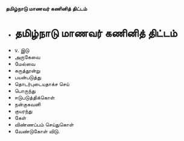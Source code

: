 **தமிழ்நாடு மாணவர் கணினித் திட்டம்**
- # தமிழ்நாடு மாணவர் கணினித் திட்டம்
- v. இடு
- அருகேவை
- மேல்வை
- கருத்தூன்று
- பயன்படுத்து
- தொடர்புடையதாக்ச செய்
- பொருந்து
- ஈடுபடுத்திக்கொள்
- நன்குகவனி
- குயரந்து
- கேள்
- விண்ணப்பம் செய்துகொள்
- வேண்டுகோள் விடு.

